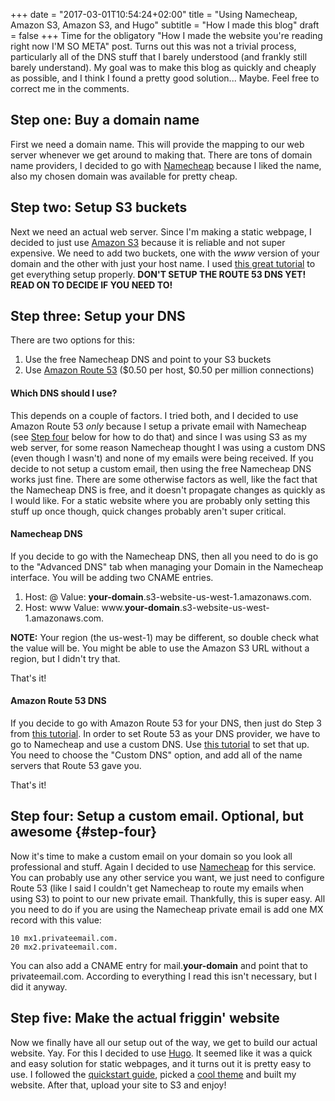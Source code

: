 +++
date = "2017-03-01T10:54:24+02:00"
title = "Using Namecheap, Amazon S3, Amazon S3, and Hugo"
subtitle = "How I made this blog"
draft = false
+++
Time for the obligatory "How I made the website you're reading right now I'M SO META" post.
Turns out this was not a trivial process, particularly all of the DNS stuff that I barely understood
(and frankly still barely understand). My goal was to make this blog as quickly and
cheaply as possible, and I think I found a pretty good solution... Maybe. Feel free
to correct me in the comments.

## Step one: Buy a domain name

First we need a domain name. This will provide the mapping to our web server whenever
we get around to making that. There are tons of domain name providers, I decided to
go with [Namecheap](https://www.namecheap.com/) because I liked the name, also my chosen
domain was available for pretty cheap.

## Step two: Setup S3 buckets

Next we need an actual web server. Since I'm making a static webpage, I decided to
just use [Amazon S3](https://aws.amazon.com/s3/) because it is reliable and not super
expensive. We need to add two buckets, one with the _www_ version of your domain
and the other with just your host name. I used [this great tutorial](http://docs.aws.amazon.com/AmazonS3/latest/dev/website-hosting-custom-domain-walkthrough.html)
to get everything setup properly. **DON'T SETUP THE ROUTE 53 DNS YET! READ ON TO DECIDE IF YOU NEED TO!**

## Step three: Setup your DNS

There are two options for this:   

1. Use the free Namecheap DNS and point to your S3 buckets  
2. Use [Amazon Route 53](https://aws.amazon.com/route53/) ($0.50 per host, $0.50 per million connections)  

#### Which DNS should I use?

This depends on a couple of factors. I tried both, and I decided to use Amazon Route 53
*only* because I setup a private email with Namecheap (see [Step four](#step-four) below for how to do that)
and since I was using S3 as my web server, for some reason Namecheap thought I was using a
custom DNS (even though I wasn't) and none of my emails were being received. If you decide to
not setup a custom email, then using the free Namecheap DNS works just fine. There are some otherwise
factors as well, like the fact that the Namecheap DNS is free, and it doesn't propagate changes
as quickly as I would like. For a static website where you are probably only setting this stuff up
once though, quick changes probably aren't super critical.

#### Namecheap DNS

If you decide to go with the Namecheap DNS, then all you need to do is go to the "Advanced DNS"
tab when managing your Domain in the Namecheap interface. You will be adding two CNAME entries.  

1. Host: @ Value: **your-domain**.s3-website-us-west-1.amazonaws.com.
2. Host: www Value: www.**your-domain**.s3-website-us-west-1.amazonaws.com.

**NOTE:** Your region (the us-west-1) may be different, so double check what the value will be.
You might be able to use the Amazon S3 URL without a region, but I didn't try that.

That's it!

#### Amazon Route 53 DNS

If you decide to go with Amazon Route 53 for your DNS, then just do Step 3 from
[this tutorial](http://docs.aws.amazon.com/AmazonS3/latest/dev/website-hosting-custom-domain-walkthrough.html).
In order to set Route 53 as your DNS provider, we have to go to Namecheap and
use a custom DNS. Use [this tutorial](https://www.namecheap.com/support/knowledgebase/article.aspx/767/10/how-can-i-change-the-nameservers-for-my-domain)
to set that up. You need to choose the "Custom DNS" option, and add all of the name servers that Route 53
gave you.

That's it!

## Step four: Setup a custom email. Optional, but awesome {#step-four}

Now it's time to make a custom email on your domain so you look all professional and stuff.
Again I decided to use [Namecheap](https://www.namecheap.com/hosting/email.aspx) for this service.
You can probably use any other service you want, we just need to configure Route 53
(like I said I couldn't get Namecheap to route my emails when using S3) to point to our new private email.
Thankfully, this is super easy. All you need to do if you are using the Namecheap private email
is add one MX record with this value:
```
10 mx1.privateemail.com.
20 mx2.privateemail.com.
```
You can also add a CNAME entry for mail.**your-domain** and point that to privateemail.com.
According to everything I read this isn't necessary, but I did it anyway.

## Step five: Make the actual friggin' website

Now we finally have all our setup out of the way, we get to build our actual website.
Yay. For this I decided to use [Hugo](https://gohugo.io/). It seemed like it was a quick
and easy solution for static webpages, and it turns out it is pretty easy to use. I followed
the [quickstart guide](https://gohugo.io/overview/quickstart/), picked a [cool theme](http://themes.gohugo.io/beautifulhugo/)
and built my website. After that, upload your site to S3 and enjoy!
